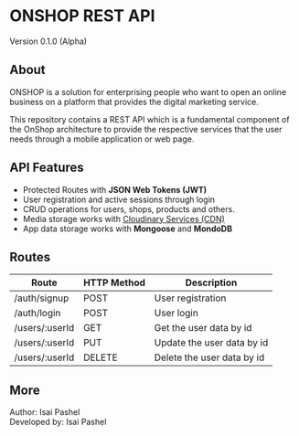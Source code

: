 # ONSHOP REST API

Version 0.1.0 (Alpha)

## About

ONSHOP is a solution for enterprising people who want to open an online business on a platform that provides the digital marketing service.

This repository contains a REST API which is a fundamental component of the OnShop architecture to provide the respective services that the user needs through a mobile application or web page.

## API Features

- Protected Routes with **JSON Web Tokens (JWT)**
- User registration and active sessions through login
- CRUD operations for users, shops, products and others.
- Media storage works with [Cloudinary Services (CDN)](https://cloudinary.com/)
- App data storage works with **Mongoose** and **MondoDB**

## Routes

| Route          | HTTP Method | Description                |
|----------------|-------------|----------------------------|
| /auth/signup   | POST        | User registration          |
| /auth/login    | POST        | User login                 |
| /users/:userId | GET         | Get the user data by id    |
| /users/:userId | PUT         | Update the user data by id |
| /users/:userId | DELETE      | Delete the user data by id |

## More

Author: Isai Pashel  
Developed by: Isai Pashel
